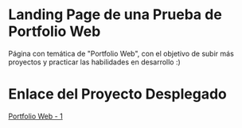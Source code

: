 # Landing Page de una Prueba de Portfolio Web

Página con temática de "Portfolio Web", con el objetivo de subir más proyectos y practicar las habilidades en desarrollo :)

# Enlace del Proyecto Desplegado

[Portfolio Web - 1](https://shugardery.github.io/portfolio-web/)
